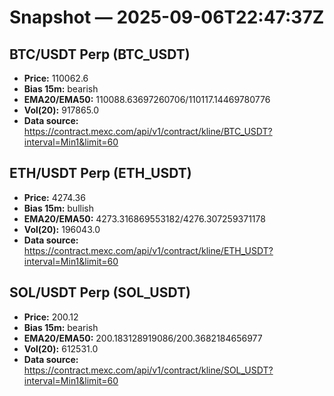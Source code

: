 # Snapshot — 2025-09-06T22:47:37Z

## BTC/USDT Perp (BTC_USDT)
- **Price:** 110062.6
- **Bias 15m:** bearish
- **EMA20/EMA50:** 110088.63697260706/110117.14469780776
- **Vol(20):** 917865.0
- **Data source:** https://contract.mexc.com/api/v1/contract/kline/BTC_USDT?interval=Min1&limit=60

## ETH/USDT Perp (ETH_USDT)
- **Price:** 4274.36
- **Bias 15m:** bullish
- **EMA20/EMA50:** 4273.316869553182/4276.307259371178
- **Vol(20):** 196043.0
- **Data source:** https://contract.mexc.com/api/v1/contract/kline/ETH_USDT?interval=Min1&limit=60

## SOL/USDT Perp (SOL_USDT)
- **Price:** 200.12
- **Bias 15m:** bearish
- **EMA20/EMA50:** 200.183128919086/200.3682184656977
- **Vol(20):** 612531.0
- **Data source:** https://contract.mexc.com/api/v1/contract/kline/SOL_USDT?interval=Min1&limit=60
